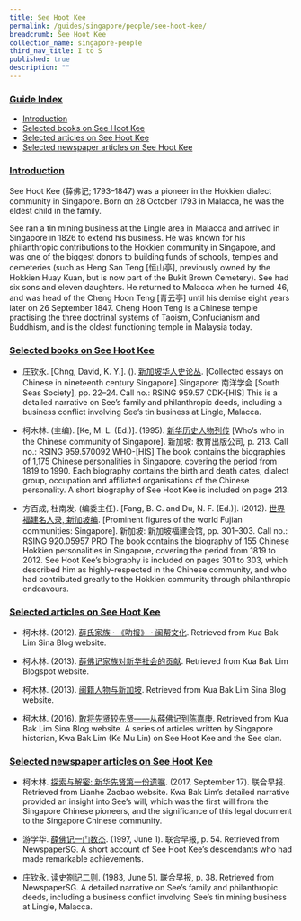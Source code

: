```yaml
---
title: See Hoot Kee
permalink: /guides/singapore/people/see-hoot-kee/
breadcrumb: See Hoot Kee
collection_name: singapore-people
third_nav_title: I to S
published: true
description: ""
---
```




### <u>Guide Index</u>

* [Introduction](#introducted)
* [Selected books on See Hoot Kee](#selected-books-on-see-hoot-kee)
* [Selected articles on See Hoot Kee](#selected-articles-on-see-hoot-kee)
* [Selected newspaper articles on See Hoot Kee](#selected-newspaper-articles-on-see-hoot-kee)

### <u>Introduction</u>

See Hoot Kee (薛佛记; 1793–1847) was a pioneer in the Hokkien dialect community in Singapore. Born on 28 October 1793 in Malacca, he was the eldest child in the family.

See ran a tin mining business at the Lingle area in Malacca and arrived in Singapore in 1826 to extend his business. He was known for his philanthropic contributions to the Hokkien community in Singapore, and was one of the biggest donors to building funds of schools, temples and cemeteries (such as Heng San Teng \[恒山亭\], previously owned by the Hokkien Huay Kuan, but is now part of the Bukit Brown Cemetery). See had six sons and eleven daughters. He returned to Malacca when he turned 46, and was head of the Cheng Hoon Teng \[青云亭\] until his demise eight years later on 26 September 1847. Cheng Hoon Teng is a Chinese temple practising the three doctrinal systems of Taoism, Confucianism and Buddhism, and is the oldest functioning temple in Malaysia today.

### <u>Selected books on See Hoot Kee</u>

* 庄钦永. [Chng, David, K. Y.]. (). [新加坡华人史论丛](http://catalogue.nlb.gov.sg/cgi-bin/spydus.exe/ENQ/EXPNOS/BIBENQ). [Collected essays on Chinese in nineteenth century Singapore].Singapore: 南洋学会 [South Seas Society], pp. 22–24.
Call no.: RSING 959.57 CDK-\[HIS\] This is a detailed narrative on See’s family and philanthropic deeds, including a business conflict involving See’s tin business at Lingle, Malacca.


* 柯木林. (主编). [Ke, M. L. (Ed.)]. (1995). [新华历史人物列传](http://eservice.nlb.gov.sg/item_holding_s.aspx?bid=84500628) [Who’s who in the Chinese community of Singapore]. 新加坡: 教育出版公司, p. 213.
Call no.: RSING 959.570092 WHO-\[HIS\] The book contains the biographies of 1,175 Chinese personalities in Singapore, covering the period from 1819 to 1990. Each biography contains the birth and death dates, dialect group, occupation and affiliated organisations of the Chinese personality. A short biography of See Hoot Kee is included on page 213.


* 方百成, 杜南发. (编委主任). [Fang, B. C. and Du, N. F. (Ed.)]. (2012). [世界福建名人录, 新加坡编](http://eservice.nlb.gov.sg/item_holding_s.aspx?bid=200125706). [Prominent figures of the world Fujian communities: Singapore]. 新加坡: 新加坡福建会馆, pp. 301–303.
Call no.: RSING 920.05957 PRO
The book contains the biography of 155 Chinese Hokkien personalities in Singapore, covering the period from 1819 to 2012. See Hoot Kee’s biography is included on pages 301 to 303, which described him as highly-respected in the Chinese community, and who had contributed greatly to the Hokkien community through philanthropic endeavours.


### <u>Selected articles on See Hoot Kee</u>

* 柯木林. (2012). [薛氏家族 · 《叻报》 · 闽帮文化](http://blog.sina.com.cn/s/blog_5de4db2301016hid.html). Retrieved from Kua Bak Lim Sina Blog website.


* 柯木林. (2013). [薛佛记家族对新华社会的贡献](http://kuabaklim.blogspot.com/2013/07/blog-post_8031.html). Retrieved from Kua Bak Lim Blogspot website.


* 柯木林. (2013). [闽籍人物与新加坡](http://blog.sina.com.cn/s/blog_5de4db230101dr9n.html). Retrieved from Kua Bak Lim Sina Blog website.


* 柯木林. (2016). [敢将先贤较先贤——从薛佛记到陈嘉庚](http://blog.sina.com.cn/s/blog_5de4db230102wls2.html). Retrieved from Kua Bak Lim Sina Blog website.
A series of articles written by Singapore historian, Kwa Bak Lim (Ke Mu Lin) on See Hoot Kee and the See clan.


### <u>Selected newspaper articles on See Hoot Kee</u>

* 柯木林. [探索与解密: 新华先贤第一份遗嘱](https://www.zaobao.com.sg/news/fukan/others/story20170917-795930). (2017, September 17). 联合早报. Retrieved from Lianhe Zaobao website.
Kwa Bak Lim’s detailed narrative provided an insight into See’s will, which was the first will from the Singapore Chinese pioneers, and the significance of this legal document to the Singapore Chinese community.


* 游学华. [薛佛记一门数杰](http://eresources.nlb.gov.sg/newspapers/Digitised/Article/lhzb19970601-1.2.71.1?ST=1&AT=advanced&K=%E8%96%9B%E4%BD%9B%E8%AE%B0&KA=%E8%96%9B%E4%BD%9B%E8%AE%B0&DF=&DT=&NPT=&L=Chinese&CTA=Article&QT=%E8%96%9B,%E4%BD%9B,%E8%AE%B0&oref=article). (1997, June 1). 联合早报, p. 54. Retrieved from NewspaperSG.
A short account of See Hoot Kee’s descendants who had made remarkable achievements.


* 庄钦永. [读史劄记二则](http://eresources.nlb.gov.sg/newspapers/Digitised/Article/lhzb19830605-1.2.72.2.2?ST=1&AT=advanced&K=%25u859b%25u4f5b%25u8bb0&KA=%25u859b%25u4f5b%25u8bb0&DF=&DT=&NPT=&L=Chinese&CTA=Article&P=2&Display=0&filterS=0&QT=%E8%96%9B,%E4%BD%9B,%E8%AE%B0&oref=article). (1983, June 5). 联合早报, p. 38. Retrieved from NewspaperSG.
A detailed narrative on See’s family and philanthropic deeds, including a business conflict involving See’s tin mining business at Lingle, Malacca.